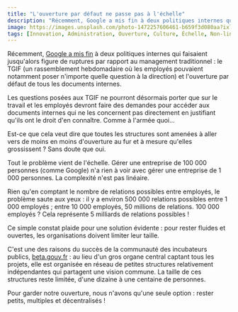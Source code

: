 ```yaml
---
title: "L'ouverture par défaut ne passe pas à l'échelle"
description: "Récemment, Google a mis fin à deux politiques internes qui faisaient jusqu'alors figure de ruptures par rapport au management traditionnel."
image: https://images.unsplash.com/photo-1472257606461-b659f3d080aa?ixlib=rb-1.2.1&ixid=eyJhcHBfaWQiOjEyMDd9&auto=format&fit=crop&w=1200&q=80
tags: [Innovation, Administration, Ouverture, Culture, Échelle, Non-linéarité]
---
```


Récemment, [Google a mis fin](https://www.lemonde.fr/economie/article/2019/11/26/fronde-chez-google-des-employes-contestataires-licencies_6020571_3234.html) à deux politiques internes qui faisaient jusqu'alors figure de ruptures par rapport au management traditionnel : le TGIF (un rassemblement hebdomadaire où les employés pouvaient notamment poser n'importe quelle question à la direction) et l'ouverture par défaut de tous les documents internes.

Les questions posées aux TGIF ne pourront désormais porter que sur le travail et les employés devront faire des demandes pour accéder aux documents internes qui ne les concernent pas directement en justifiant qu'ils ont le droit d'en connaître. Comme à l'armée quoi...

Est-ce que cela veut dire que toutes les structures sont amenées à aller vers de moins en moins d'ouverture au fur et à mesure qu'elles grossissent ? Sans doute que oui.

Tout le problème vient de l'échelle. Gérer une entreprise de 100 000 personnes (comme Google) n'a rien à voir avec gérer une entreprise de 1 000 personnes. La complexité n'est pas linéaire.

Rien qu'en comptant le nombre de relations possibles entre employés, le problème saute aux yeux : il y a environ 500 000 relations possibles entre 1 000 employés ; entre 10 000 employés, 50 millions de relations. 100 000 employés ? Cela représente 5 milliards de relations possibles !

Ce simple constat plaide pour une solution évidente : pour rester fluides et ouvertes, les organisations doivent limiter leur taille.

C'est une des raisons du succès de la communauté des incubateurs publics, [beta.gouv.fr](https://beta.gouv.fr/) : au lieu d'un gros organe central captant tous les projets, elle est organisée en réseau de petites structures relativement indépendantes qui partagent une vision commune. La taille de ces structures reste limitée, d'une dizaine à une centaine de personnes.

Pour garder notre ouverture, nous n'avons qu'une seule option : rester petits, multiples et décentralisés !
